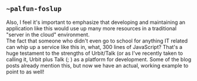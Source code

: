 ## `~palfun-foslup`
Also, I feel it's important to emphasize that developing and maintaining an application like this would use up many more resources in a traditional "server in the cloud" environment.  
The fact that someone who didn't even go to school for anything IT related can whip up a service like this in, what, 300 lines of JavaScript? That's a huge testament to the strengths of Urbit/Talk (or as I've recently taken to calling it, Urbit plus Talk (; ) as a platform for development. Some of the blog posts already mention this, but now we have an actual, working example to point to as well!